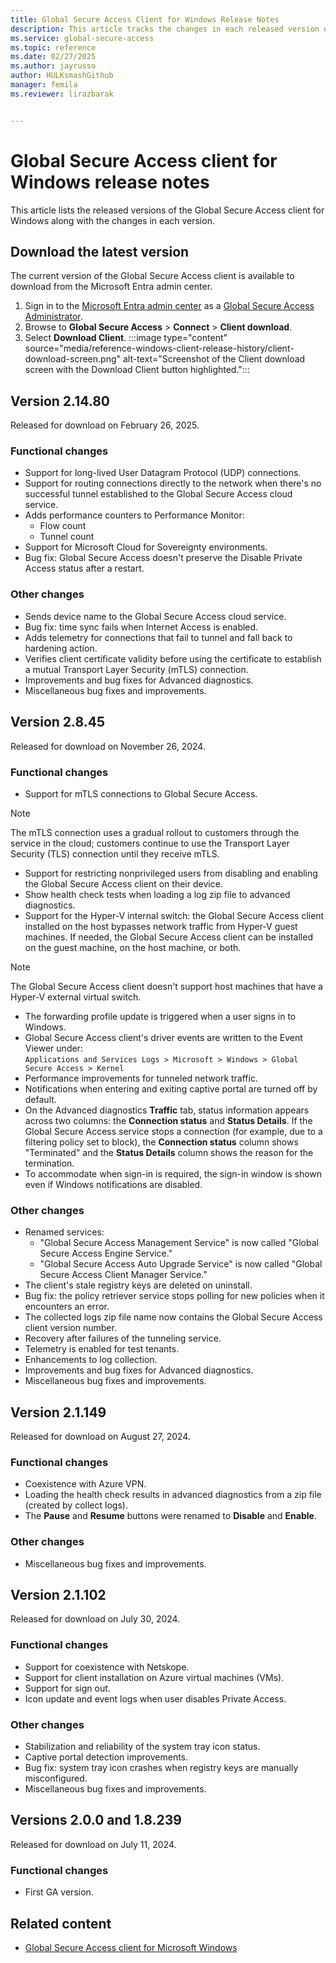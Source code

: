 ```yaml
---
title: Global Secure Access Client for Windows Release Notes
description: This article tracks the changes in each released version of the Global Secure Access client for Windows.
ms.service: global-secure-access
ms.topic: reference
ms.date: 02/27/2025
ms.author: jayrusso
author: HULKsmashGithub
manager: femila
ms.reviewer: lirazbarak


---
```

# Global Secure Access client for Windows release notes
This article lists the released versions of the Global Secure Access client for Windows along with the changes in each version.   

## Download the latest version
The current version of the Global Secure Access client is available to download from the Microsoft Entra admin center.

1. Sign in to the [Microsoft Entra admin center](https://entra.microsoft.com) as a [Global Secure Access Administrator](/azure/active-directory/roles/permissions-reference#global-secure-access-administrator).
1. Browse to **Global Secure Access** > **Connect** > **Client download**.
1. Select **Download Client**.
:::image type="content" source="media/reference-windows-client-release-history/client-download-screen.png" alt-text="Screenshot of the Client download screen with the Download Client button highlighted.":::

## Version 2.14.80
Released for download on February 26, 2025.
### Functional changes
- Support for long-lived User Datagram Protocol (UDP) connections.
- Support for routing connections directly to the network when there's no successful tunnel established to the Global Secure Access cloud service.
- Adds performance counters to Performance Monitor:
    - Flow count
    - Tunnel count
- Support for Microsoft Cloud for Sovereignty environments.
- Bug fix: Global Secure Access doesn't preserve the Disable Private Access status after a restart.
### Other changes
- Sends device name to the Global Secure Access cloud service.
- Bug fix: time sync fails when Internet Access is enabled.
- Adds telemetry for connections that fail to tunnel and fall back to hardening action.
- Verifies client certificate validity before using the certificate to establish a mutual Transport Layer Security (mTLS) connection.
- Improvements and bug fixes for Advanced diagnostics.
- Miscellaneous bug fixes and improvements.

## Version 2.8.45
Released for download on November 26, 2024.
### Functional changes
- Support for mTLS connections to Global Secure Access. 
> [!NOTE]
> The mTLS connection uses a gradual rollout to customers through the service in the cloud; customers continue to use the Transport Layer Security (TLS) connection until they receive mTLS.
- Support for restricting nonprivileged users from disabling and enabling the Global Secure Access client on their device.
- Show health check tests when loading a log zip file to advanced diagnostics.
- Support for the Hyper-V internal switch: the Global Secure Access client installed on the host bypasses network traffic from Hyper-V guest machines. If needed, the Global Secure Access client can be installed on the guest machine, on the host machine, or both. 
> [!NOTE]
> The Global Secure Access client doesn't support host machines that have a Hyper-V external virtual switch.
- The forwarding profile update is triggered when a user signs in to Windows.
- Global Secure Access client's driver events are written to the Event Viewer under:    
`Applications and Services Logs > Microsoft > Windows > Global Secure Access > Kernel`
- Performance improvements for tunneled network traffic.
- Notifications when entering and exiting captive portal are turned off by default.
- On the Advanced diagnostics **Traffic** tab, status information appears across two columns: the **Connection status** and **Status Details**. If the Global Secure Access service stops a connection (for example, due to a filtering policy set to block), the **Connection status** column shows "Terminated" and the **Status Details** column shows the reason for the termination.  
- To accommodate when sign-in is required, the sign-in window is shown even if Windows notifications are disabled.
### Other changes
- Renamed services:
    - "Global Secure Access Management Service" is now called "Global Secure Access Engine Service."
    - "Global Secure Access Auto Upgrade Service" is now called "Global Secure Access Client Manager Service."
- The client's stale registry keys are deleted on uninstall.
- Bug fix: the policy retriever service stops polling for new policies when it encounters an error.
- The collected logs zip file name now contains the Global Secure Access client version number.
- Recovery after failures of the tunneling service.
- Telemetry is enabled for test tenants.
- Enhancements to log collection.
- Improvements and bug fixes for Advanced diagnostics.
- Miscellaneous bug fixes and improvements.

## Version 2.1.149
Released for download on August 27, 2024.
### Functional changes
- Coexistence with Azure VPN.
- Loading the health check results in advanced diagnostics from a zip file (created by collect logs).
- The **Pause** and **Resume** buttons were renamed to **Disable** and **Enable**.
### Other changes
- Miscellaneous bug fixes and improvements.

## Version 2.1.102
Released for download on July 30, 2024.
### Functional changes
- Support for coexistence with Netskope.
- Support for client installation on Azure virtual machines (VMs).
- Support for sign out.
- Icon update and event logs when user disables Private Access.
### Other changes
- Stabilization and reliability of the system tray icon status.
- Captive portal detection improvements.
- Bug fix: system tray icon crashes when registry keys are manually misconfigured.
- Miscellaneous bug fixes and improvements.

## Versions 2.0.0 and 1.8.239
Released for download on July 11, 2024.
### Functional changes
- First GA version.

## Related content
- [Global Secure Access client for Microsoft Windows](how-to-install-windows-client.md)